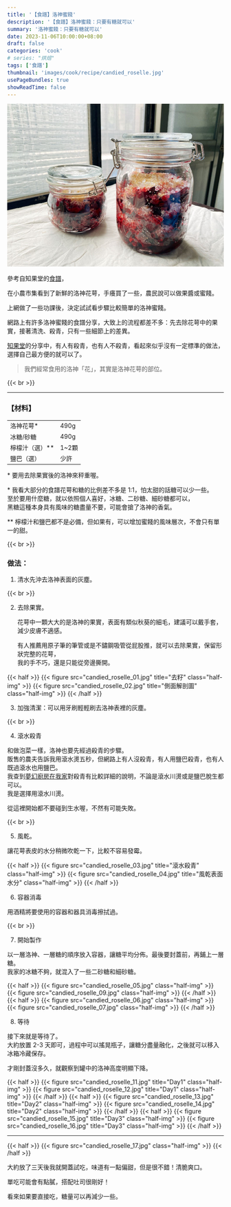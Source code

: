 ```yaml
---
title: '【食譜】洛神蜜餞'
description: '【食譜】洛神蜜餞：只要有糖就可以'
summary: '洛神蜜餞：只要有糖就可以'
date: 2023-11-06T10:00:00+08:00
draft: false
categories: 'cook'
# series: "烘焙"
tags: ['食譜']
thumbnail: 'images/cook/recipe/candied_roselle.jpg'
usePageBundles: true
showReadTime: false
---
```


![洛神蜜餞](candied_roselle_10.jpg)

參考自知果堂的[食譜](https://www.ourtable.com.tw/zh-tw/live/detail.php?preid=2&catyid=2&tpid=32)，

在小農市集看到了新鮮的洛神花萼，手癢買了一些，農民說可以做果醬或蜜餞。

上網做了一些功課後，決定試試看步驟比較簡單的洛神蜜餞。

網路上有許多洛神蜜餞的食譜分享，大致上的流程都差不多：先去除花萼中的果實，接著清洗、殺青，只有一些細節上的差異。

[知果堂](https://www.ourtable.com.tw/zh-tw/live/detail.php?preid=2&catyid=2&tpid=32)的分享中，有人有殺青，也有人不殺青，看起來似乎沒有一定標準的做法，選擇自己最方便的就可以了。

> 我們經常食用的洛神「花」，其實是洛神花萼的部位。

{{< br >}}

---

### 【材料】

  <table>
    <tr>
      <td>洛神花萼*</td>
      <td>490g</td>
    </tr>
    <tr>
      <td>冰糖/砂糖</td>
      <td>490g</td>
    </tr>
    <tr>
      <td>檸檬汁（選）**</td>
      <td>1~2顆</td>
    </tr>
    <tr>
      <td>鹽巴（選）</td>
      <td>少許</td>
    </tr>
  </table>

\* 要用去除果實後的洛神來秤重喔。

\* 我看大部分的食譜花萼和糖的比例差不多是 1:1，怕太甜的話糖可以少一些。
\
至於要用什麼糖，就以依照個人喜好，冰糖、二砂糖、細砂糖都可以，
\
黑糖這種本身具有風味的糖盡量不要，可能會搶了洛神的香氣。

\*\* 檸檬汁和鹽巴都不是必備，但如果有，可以增加蜜餞的風味層次，不會只有單一的甜。

{{< br >}}

### 做法：

1. 清水先沖去洛神表面的灰塵。

{{< br >}}

2. 去除果實。

   花萼中一顆大大的是洛神的果實，表面有類似秋葵的細毛，建議可以戴手套，減少皮膚不適感。

   有人推薦用原子筆的筆管或是不鏽鋼吸管從屁股推，就可以去除果實，保留形狀完整的花萼，
   \
   我的手不巧，還是只能從旁邊撕開。

{{< half >}}
{{< figure src="candied_roselle_01.jpg" title="去籽" class="half-img" >}}
{{< figure src="candied_roselle_02.jpg" title="側面解剖圖" class="half-img" >}}
{{< /half >}}

3. 加強清潔：可以用牙刷輕輕刷去洛神表裡的灰塵。

{{< br >}}

4. 滾水殺青

和做泡菜一樣，洛神也要先經過殺青的步驟。
\
 販售的農夫告訴我用滾水燙五秒，但網路上有人沒殺青，有人用鹽巴殺青，也有人既過滾水也用鹽巴。
\
 我查到[夢幻廚房在我家](https://dreamchefhome.com/%E6%B4%9B%E7%A5%9E%E8%8A%B1%E8%9C%9C%E9%A4%9E/)對殺青有比較詳細的說明，不論是滾水川燙或是鹽巴脫生都可以。
\
 我是選擇用滾水川燙。

從這裡開始都不要碰到生水喔，不然有可能失敗。

{{< br >}}

5. 風乾。

讓花萼表皮的水分稍微吹乾一下，比較不容易發霉。

{{< half >}}
{{< figure src="candied_roselle_03.jpg" title="滾水殺青" class="half-img" >}}
{{< figure src="candied_roselle_04.jpg" title="風乾表面水分" class="half-img" >}}
{{< /half >}}

6. 容器消毒

用酒精將要使用的容器和器具消毒擦拭過。

{{< br >}}

7. 開始製作

以一層洛神、一層糖的順序放入容器，讓糖平均分佈。最後要封蓋前，再鋪上一層糖。
\
我家的冰糖不夠，就混入了一些二砂糖和細砂糖。

{{< half >}}
{{< figure src="candied_roselle_05.jpg" class="half-img" >}}
{{< figure src="candied_roselle_09.jpg" class="half-img" >}}
{{< /half >}}
{{< half >}}
{{< figure src="candied_roselle_06.jpg" class="half-img" >}}
{{< figure src="candied_roselle_07.jpg" class="half-img" >}}
{{< /half >}}

8. 等待

接下來就是等待了。
\
大約放置 2-3 天即可，過程中可以搖晃瓶子，讓糖分盡量融化，之後就可以移入冰箱冷藏保存。

才剛封蓋沒多久，就觀察到罐中的洛神高度明顯下降。

{{< half >}}
{{< figure src="candied_roselle_11.jpg" title="Day1" class="half-img" >}}
{{< figure src="candied_roselle_12.jpg" title="Day1" class="half-img" >}}
{{< /half >}}
{{< half >}}
{{< figure src="candied_roselle_13.jpg" title="Day2" class="half-img" >}}
{{< figure src="candied_roselle_14.jpg" title="Day2" class="half-img" >}}
{{< /half >}}
{{< half >}}
{{< figure src="candied_roselle_15.jpg" title="Day3" class="half-img" >}}
{{< figure src="candied_roselle_16.jpg" title="Day3" class="half-img" >}}
{{< /half >}}

---

{{< half >}}
{{< figure src="candied_roselle_17.jpg"  class="half-img" >}}
{{< /half >}}

大約放了三天後我就開蓋試吃，味道有一點偏甜，但是很不錯！清脆爽口。

單吃可能會有點膩，搭配吐司很剛好！

看來如果要直接吃，糖量可以再減少一些。
